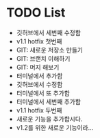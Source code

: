 # TODO List


- 깃허브에서 세번째 수정함
- v1.1 hotfix 첫번째
- GIT: 새로운 저장소 만들기
- GIT: 브랜치 이해하기
- GIT: 머지 해보기
- 터미널에서 추가함
- 깃허브에서 수정함
- 터미널에서 또 추가함
- 터미널에서 세번째 추가함
- v1.1 hotfix 두번째
- 새로운 기능을 추가합시다.
- v1.2를 위한 새로운 기능이라...